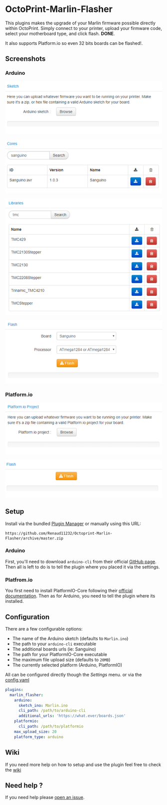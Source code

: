 # OctoPrint-Marlin-Flasher

This plugins makes the upgrade of your Marlin firmware possible directly within OctoPrint.
Simply connect to your printer, upload your firmware code, select your motherboard type, and click flash. **DONE**.

It also supports Platform.io so even 32 bits boards can be flashed!.

## Screenshots

### Arduino

![Arduino Sketch](.github/img/arduino_sketch.png)

![Arduino Cores](.github/img/arduino_cores.png)

![Arduino Libraries](.github/img/arduino_libraries.png)

![Arduino Flash](.github/img/arduino_flash.png)

### Platform.io

![Platform.io Sketch](.github/img/pio_project.png)

![Platform.io Flash](.github/img/pio_flash.png)

## Setup

Install via the bundled [Plugin Manager](https://github.com/foosel/OctoPrint/wiki/Plugin:-Plugin-Manager)
or manually using this URL:

    https://github.com/Renaud11232/Octoprint-Marlin-Flasher/archive/master.zip

### Arduino

First, you'll need to download `arduino-cli` from their official [GitHub page](https://github.com/arduino/arduino-cli/releases). Then all is left to do is to tell the plugin where you placed it via the settings.

### Platfrom.io

You first need to install PlatformIO-Core following their [official documentation](https://docs.platformio.org/en/latest/installation.html). Then as for Arduino, you need to tell the plugin where its installed.

## Configuration

There are a few configurable options:
* The name of the Arduino sketch (defaults to `Marlin.ino`)
* The path to your `arduino-cli` executable
* The additional boards urls (ie: Sanguino)
* The path for your PlatformIO-Core executable
* The maximum file upload size (defaults to `20MB`)
* The currently selected platform (Arduino, PlatformIO)

All can be configured directly though the *Settings* menu. or via the [config.yaml](https://docs.octoprint.org/en/master/configuration/config_yaml.html)

```yaml
plugins:
  marlin_flasher:
    arduino:
      sketch_ino: Marlin.ino
      cli_path: /path/to/arduino-cli
      additional_urls: 'https://what.ever/boards.json'
    platformio:
      cli_path: /path/to/platformio
    max_upload_size: 20
    platform_type: arduino
```

## Wiki

If you need more help on how to setup and use the plugin feel free to check the [wiki](https://github.com/Renaud11232/OctoPrint-Marlin-Flasher/wiki)

## Need help ?

If you need help please [open an issue](https://github.com/Renaud11232/OctoPrint-Marlin-Flasher/issues/new).
